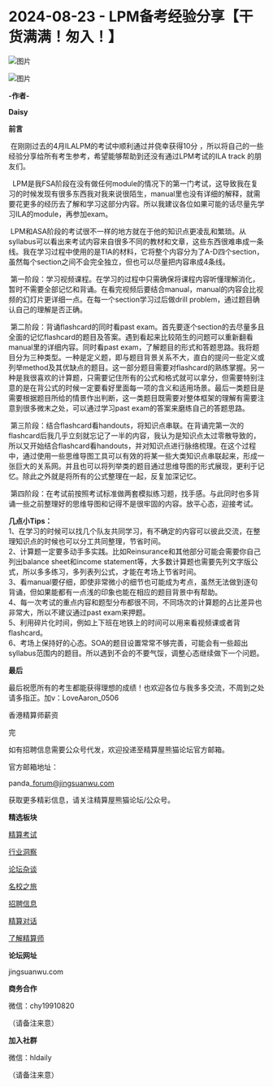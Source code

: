 # 2024-08-23 - LPM备考经验分享【干货满满！匆入！】

![图片](https://mmbiz.qpic.cn/mmbiz_jpg/PVTr5cqOmdsiaicIRGthO3IhpdkibrFUWVU1xAtP9ZY24c0vAhCVJo55thjfrfia19NvibyVvich2UW9I8vGCty5LxNw/640?wx_fmt=jpeg&tp=webp&wxfrom=5&wx_lazy=1)

![图片](https://mmbiz.qpic.cn/mmbiz_png/6aVaON9Kibf7U8kyccAm9c63gM1MwibJqsV15F2VRibE1QnBiagxHfwER6LQXwibwwQjUzRdnQxj1Vbic0abIUTX6PJg/640?wx_fmt=png&tp=webp&wxfrom=5&wx_lazy=1)

**-作者-**

**Daisy**

**前言**

 在刚刚过去的4月ILALPM的考试中顺利通过并侥幸获得10分 ，所以将自己的一些经验分享给所有考生参考，希望能够帮助到还没有通过LPM考试的ILA track 的朋友们。

  LPM是我FSA阶段在没有做任何module的情况下的第一门考试，这导致我在复习的时候发现有很多东西我对我来说很陌生，manual里也没有详细的解释，就需要花更多的经历去了解和学习这部分内容。所以我建议各位如果可能的话尽量先学习ILA的module，再参加exam。  
  
 LPM和ASA阶段的考试很不一样的地方就在于他的知识点更凌乱和繁琐。从syllabus可以看出来考试内容来自很多不同的教材和文章，这些东西很难串成一条线。我在学习过程中使用的是TIA的材料，它将整个内容分为了A-D四个section，虽然每个section之间不会完全独立，但也可以尽量把内容串成4条线。  
  
 第一阶段：学习视频课程。在学习的过程中只需确保将课程内容听懂理解消化，暂时不需要全部记忆和背诵。在看完视频后要结合manual，manual的内容会比视频的幻灯片更详细一点。在每一个section学习过后做drill problem，通过题目确认自己的理解是否正确。  
  
 第二阶段：背诵flashcard的同时看past exam。首先要逐个section的去尽量多且全面的记忆flashcard的题目及答案。遇到看起来比较陌生的问题可以重新翻看manual里的详细内容。同时看past exam，了解题目的形式和答题思路。我将题目分为三种类型。一种是定义题，即与题目背景关系不大，直白的提问一些定义或列举method及其优缺点的题目。这一部分题目需要对flashcard的熟练掌握。另一种是我很喜欢的计算题，只需要记住所有的公式和格式就可以拿分，但需要特别注意的是在背公式的时候一定要看好里面每一项的含义和适用场景。最后一类题目是需要根据题目所给的情景作出判断，这一类题目既需要对整体框架的理解有需要注意到很多微末之处，可以通过学习past exam的答案来磨练自己的答题思路。  
  
 第三阶段：结合flashcard看handouts，将知识点串联。在背诵完第一次的flashcard后我几乎立刻就忘记了一半的内容，我认为是知识点太过零散导致的，所以又开始结合flashcard看handouts，并对知识点进行脉络梳理。在这个过程中，通过使用一些思维导图工具可以有效的将某一些大类知识点串联起来，形成一张巨大的关系网。并且也可以将列举类的题目通过思维导图的形式展现，更利于记忆。除此之外就是将所有的公式整理在一起，反复加深记忆。  
  
 第四阶段：在考试前按照考试标准做两套模拟练习题，找手感。与此同时也多背诵一些之前整理好的思维导图和记得不是很牢固的内容。放平心态，迎接考试。

**几点小Tips：**  
1、在学习的时候可以找几个队友共同学习，有不确定的内容可以彼此交流，在整理知识点的时候也可以分工共同整理，节省时间。  
2、计算题一定要多动手多实践。比如Reinsurance和其他部分可能会需要你自己列出balance sheet和income statement等，大多数计算题也需要先列文字版公式，所以多多练习，多列表列公式，才能在考场上节省时间。  
3、看manual要仔细，即使非常微小的细节也可能成为考点，虽然无法做到逐句背诵，但如果能都有一点浅的印象也能在相应的题目背景中有帮助。  
4、每一次考试的重点内容和题型分布都很不同，不同场次的计算题的占比差异也非常大，所以不建议通过past exam来押题。  
5、利用碎片化时间，例如上下班在地铁上的时间可以用来看视频课或者背flashcard。  
6、考场上保持好的心态。SOA的题目设置常常不够完善，可能会有一些超出syllabus范围内的题目。所以遇到不会的不要气馁，调整心态继续做下一个问题。




**最后**

最后祝愿所有的考生都能获得理想的成绩！也欢迎各位与我多多交流，不周到之处请多指正。加v：LoveAaron\_0506

香港精算师薪资


完

如有招聘信息需要公众号代发，欢迎投递至精算屋熊猫论坛官方邮箱。

官方邮箱地址：

panda\_forum@jingsuanwu.com

获取更多精彩信息，请关注精算屋熊猫论坛/公众号。

**精选板块**

[精算考试](https://mp.weixin.qq.com/mp/appmsgalbum?__biz=Mzg5NzkwMTMzMA==&action=getalbum&album_id=2804960172988448769#wechat_redirect)

[行业洞察](https://mp.weixin.qq.com/mp/appmsgalbum?__biz=Mzg5NzkwMTMzMA==&action=getalbum&album_id=2804965799378829313#wechat_redirect)

[论坛杂谈](https://mp.weixin.qq.com/mp/appmsgalbum?__biz=Mzg5NzkwMTMzMA==&action=getalbum&album_id=2804979947286315009#wechat_redirect)

[名校之旅](https://mp.weixin.qq.com/mp/appmsgalbum?__biz=Mzg5NzkwMTMzMA==&action=getalbum&album_id=2804975288236654595#wechat_redirect)

[招聘信息](https://mp.weixin.qq.com/mp/appmsgalbum?__biz=Mzg5NzkwMTMzMA==&action=getalbum&album_id=2809916434738069507#wechat_redirect)

[精算对话](https://mp.weixin.qq.com/mp/appmsgalbum?__biz=Mzg5NzkwMTMzMA==&action=getalbum&album_id=3028246288796221446#wechat_redirect)

[了解精算师](https://mp.weixin.qq.com/mp/appmsgalbum?__biz=Mzg5NzkwMTMzMA==&action=getalbum&album_id=2804971247444180995#wechat_redirect)

**论坛网址**

jingsuanwu.com

**商务合作**

微信：chy19910820

（请备注来意）

**加入社群**

微信：hldaily

（请备注来意）